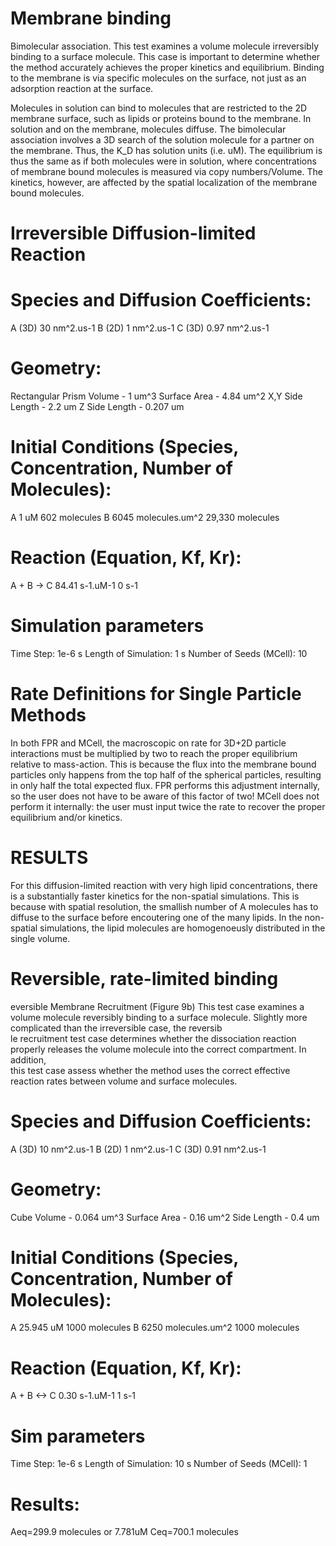 # Membrane binding
Bimolecular association. This test examines a volume molecule irreversibly binding to a surface molecule. This case is important to determine whether the method accurately achieves the proper kinetics and equilibrium. Binding to the membrane is via specific molecules on the surface, not just as an adsorption reaction at the surface. 

Molecules in solution can bind to molecules that are restricted to the 2D membrane surface, such as lipids or proteins bound to the membrane. In solution and on the membrane, molecules diffuse. The bimolecular association involves a 3D search of the solution molecule for a partner on the membrane. Thus, the K_D has solution units (i.e. uM). The equilibrium is thus the same as if both molecules were in solution, where concentrations of membrane bound molecules is measured via copy numbers/Volume.  The kinetics, however, are affected by the spatial localization of the membrane bound molecules.

# Irreversible Diffusion-limited Reaction


# Species and Diffusion Coefficients:
A (3D)      30 nm^2.us-1
B (2D)      1 nm^2.us-1
C (3D)      0.97 nm^2.us-1

# Geometry:
Rectangular Prism
Volume - 1 um^3
Surface Area - 4.84 um^2
X,Y Side Length - 2.2 um
Z Side Length - 0.207 um

# Initial Conditions (Species, Concentration, Number of Molecules):
A       1 uM                    602 molecules
B       6045 molecules.um^2     29,330 molecules

# Reaction (Equation, Kf, Kr):
A + B -> C   84.41 s-1.uM-1    0 s-1





# Simulation parameters

Time Step: 1e-6 s
Length of Simulation: 1 s
Number of Seeds (MCell): 10

# Rate Definitions for Single Particle Methods
In both FPR and MCell, the macroscopic on rate for 3D+2D particle interactions must be multiplied by two to reach the proper equilibrium relative to mass-action. This is because the flux into the membrane bound particles only happens from the top half of the spherical particles, resulting in only half the total expected flux. FPR performs this adjustment internally, so the user does not have to be aware of this factor of two! MCell does not perform it internally: the user must input twice the rate to recover the proper equilibrium and/or kinetics.  


# RESULTS

For this diffusion-limited reaction with very high lipid concentrations, there is a substantially faster kinetics for the non-spatial simulations. This is because with spatial resolution, the smallish number of A molecules has to diffuse to the surface before encoutering one of the many lipids. In the non-spatial simulations, the lipid molecules are homogenoeusly distributed in the single volume.


# Reversible, rate-limited binding

eversible Membrane Recruitment (Figure 9b)
This test case examines a volume molecule reversibly binding to a surface molecule. Slightly more complicated than the irreversible case, the reversib\
le recruitment test case determines whether the dissociation reaction properly releases the volume molecule into the correct compartment. In addition,\
 this test case assess whether the method uses the correct effective reaction rates between volume and surface molecules.

# Species and Diffusion Coefficients:
A (3D)      10 nm^2.us-1
B (2D)      1 nm^2.us-1
C (3D)      0.91 nm^2.us-1

# Geometry:
Cube
Volume - 0.064 um^3
Surface Area - 0.16 um^2
Side Length - 0.4 um

# Initial Conditions (Species, Concentration, Number of Molecules):
A       25.945 uM               1000 molecules
B       6250 molecules.um^2     1000 molecules



# Reaction (Equation, Kf, Kr):
A + B <-> C   0.30 s-1.uM-1    1 s-1

# Sim parameters
Time Step: 1e-6 s
Length of Simulation: 10 s
Number of Seeds (MCell): 1


# Results:
Aeq=299.9 molecules or 7.781uM
Ceq=700.1 molecules


